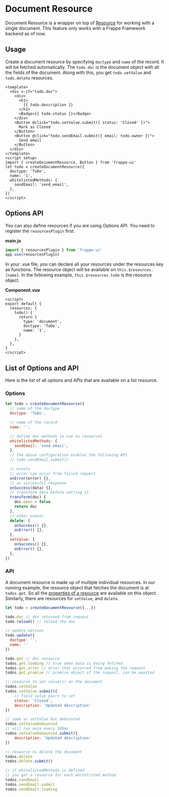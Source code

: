 # Document Resource

Document Resource is a wrapper on top of [Resource](/resources/resource) for
working with a single document. This feature only works with a Frappe Framework
backend as of now.

## Usage

Create a document resource by specifying `doctype` and `name` of the record. It
will be fetched automatically. The `todo.doc` is the document object with all
the fields of the document. Along with this, you get `todo.setValue` and
`todo.delete` resources.

```vue
<template>
  <div v-if="todo.doc">
    <div>
      <h1>
        {{ todo.description }}
      </h1>
      <Badge>{{ todo.status }}</Badge>
    </div>
    <Button @click="todo.setValue.submit({ status: 'Closed' })">
      Mark as Closed
    </Button>
    <Button @click="todo.sendEmail.submit({ email: todo.owner })">
      Send email
    </Button>
  </div>
</template>
<script setup>
import { createDocumentResource, Button } from 'frappe-ui'
let todo = createDocumentResource({
  doctype: 'ToDo',
  name: '1',
  whitelistedMethods: {
    sendEmail: 'send_email',
  },
})
</script>
```

## Options API

You can also define resources if you are using Options API. You need to register
the `resourcesPlugin` first.

**main.js**

```js
import { resourcesPlugin } from 'frappe-ui'
app.use(resourcesPlugin)
```

In your .vue file, you can declare all your resources under the resources key as
functions. The resource object will be available on `this.$resources.[name]`. In
the following example, `this.$resources.todo` is the resource object.

**Component.vue**

```vue
<script>
export default {
  resources: {
    todo() {
      return {
        type: 'document',
        doctype: 'ToDo',
        name: '1',
      }
    },
  },
}
</script>
```

## List of Options and API

Here is the list of all options and APIs that are available on a list resource.

### Options

```js
let todo = createDocumentResource({
  // name of the doctype
  doctype: 'ToDo',

  // name of the record
  name: '',

  // define doc methods to use as resources
  whitelistedMethods: {
    sendEmail: 'send_email',
  },
  // the above configuration enables the following API
  // todo.sendEmail.submit()

  // events
  // error can occur from failed request
  onError(error) {},
  // on successful response
  onSuccess(data) {},
  // transform data before setting it
  transform(doc) {
    doc.open = false
    return doc
  },
  // other events
  delete: {
    onSuccess() {},
    onError() {},
  },
  setValue: {
    onSuccess() {},
    onError() {},
  },
})
```

### API

A document resource is made up of multiple individual resources. In our running
example, the resource object that fetches the document is at `todos.get`. So all
the [properties of a resource](/resources/resource) are available on this
object. Similarly, there are resources for `setValue`, and `delete`.

```js
let todo = createDocumentResource({...})

todo.doc // doc returned from request
todo.reload() // reload the doc

// update options
todo.update({
  doctype: '',
  name: ''
})

todo.get // doc resource
todos.get.loading // true when data is being fetched
todos.get.error // error that occurred from making the request
todos.get.promise // promise object of the request, can be awaited

// resource to set value(s) on the document
todos.setValue
todos.setValue.submit({
    // field value pairs to set
    status: 'Closed',
    description: 'Updated description'
})

// same as setValue but debounced
todos.setValueDebounced
// will run once every 500ms
todos.setValueDebounced.submit({
    description: 'Updated description'
})

// resource to delete the document
todos.delete
todos.delete.submit()

// if whitelistedMethods is defined
// you get a resource for each whitelisted method
todos.sendEmail
todos.sendEmail.submit
todos.sendEmail.loading
```
